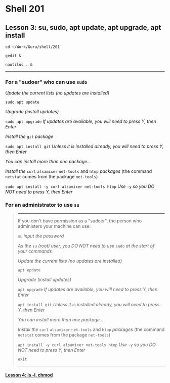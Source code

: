 # Shell 201
## Lesson 3: su, sudo, apt update, apt upgrade, apt install

`cd ~/Work/Guru/shell/201`

`gedit &`

`nautilus . &`
___

### For a "sudoer" who can use `sudo`

*Update the current lists (no updates are installed)*

`sudo apt update`

*Upgrade (install updates)*

`sudo apt upgrade` *If updates are available, you will need to press Y, then Enter*

*Install the* `git` *package*

`sudo apt install git` *Unless it is installed already, you will need to press Y, then Enter*

*You can install more than one package...*

*Install the* `curl` `alsamixer` `net-tools` and `htop` *packages* (the command `netstat` comes from the package `net-tools`)

`sudo apt install -y curl alsamixer net-tools htop` *Use* `-y` *so you DO NOT need to press Y, then Enter*

### For an administrator to use `su`
> ___
> If you don't have permission as a "sudoer", the person who administers your machine can use:
> 
> `su` *input the password*
> 
> *As the* `su` *(root) user, you DO NOT need to use* `sudo` *at the start of your commands*
> 
> *Update the current lists (no updates are installed)*
> 
> `apt update`
> 
> *Upgrade (install updates)*
> 
> `apt upgrade` *If updates are available, you will need to press Y, then Enter*
> 
> `apt install git` *Unless it is installed already, you will need to press Y, then Enter*
> 
> *You can install more than one package...*
> 
> *Install the* `curl` `alsamixer` `net-tools` and `htop` *packages* (the command `netstat` comes from the package `net-tools`)
> 
> `apt install -y curl alsamixer net-tools htop` *Use* `-y` *so you DO NOT need to press Y, then Enter*
> 
> `exit`
> ___

#### [Lesson 4: ls -l, chmod](https://github.com/inkVerb/guru/blob/master/201-shell/Lesson-05.md)
